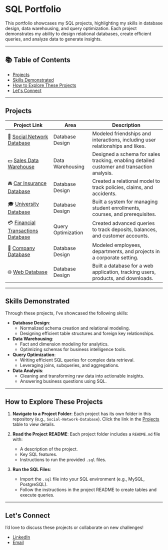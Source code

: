 # **SQL Portfolio**

This portfolio showcases my SQL projects, highlighting my skills in database design, data warehousing, and query optimization. Each project demonstrates my ability to design relational databases, create efficient queries, and analyze data to generate insights.

---

## 📚 **Table of Contents**

- [Projects](#projects)
- [Skills Demonstrated](#skills-demonstrated)
- [How to Explore These Projects](#how-to-explore-these-projects)
- [Let's Connect](#lets-connect)

---

## **Projects**

| Project Link | Area | Description |    
|---|---|---|
| 🤝 [Social Network Database](./Social-Network-Database/README.md) | Database Design | Modeled friendships and interactions, including user relationships and likes. | 
| 💵 [Sales Data Warehouse](./Sales-Data-Warehouse(1)/README.md) | Data Warehousing | Designed a schema for sales tracking, enabling detailed customer and transaction analysis. | 
| 🚘 [Car Insurance Database](./Car-Insurance-Database/README.md) | Database Design | Created a relational model to track policies, claims, and accidents. |
| 🎓 [University Database](./University-Database/README.md) | Database Design | Built a system for managing student enrollments, courses, and prerequisites. |
| 💳 [Financial Transactions Database](./Financial-Transactions/README.md) | Query Optimization | Created advanced queries to track deposits, balances, and customer accounts. |
| 🏢 [Company Database](./Company-Database/README.md) | Database Design | Modeled employees, departments, and projects in a corporate setting. |
| 🌐 [Web Database](./Web-Database/README.md) | Database Design | Built a database for a web application, tracking users, products, and downloads. |

---

## **Skills Demonstrated**

Through these projects, I’ve showcased the following skills:
- **Database Design**:
  - Normalized schema creation and relational modeling.
  - Designing efficient table structures and foreign key relationships.
- **Data Warehousing**:
  - Fact and dimension modeling for analytics.
  - Optimizing schemas for business intelligence tools.
- **Query Optimization**:
  - Writing efficient SQL queries for complex data retrieval.
  - Leveraging joins, subqueries, and aggregations.
- **Data Analysis**:
  - Cleaning and transforming raw data into actionable insights.
  - Answering business questions using SQL.

---

## **How to Explore These Projects**

1. **Navigate to a Project Folder**:
   Each project has its own folder in this repository (e.g., `Social-Network-Database`). Click the link in the [Projects](#projects) table to view details.

2. **Read the Project README**:
   Each project folder includes a `README.md` file with:
   - A description of the project.
   - Key SQL features.
   - Instructions to run the provided `.sql` files.

3. **Run the SQL Files**:
   - Import the `.sql` file into your SQL environment (e.g., MySQL, PostgreSQL).
   - Follow the instructions in the project README to create tables and execute queries.

---

## **Let's Connect**

I’d love to discuss these projects or collaborate on new challenges!

- [LinkedIn](https://linkedin.com/jsmith393)
- [Email](mailto:jonathanksmithjw@gmail.com)
